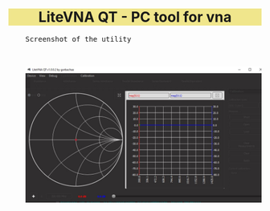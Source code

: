 <div class="col-md-6" style="background-color:Khaki;">
    <h1 align="center">
        LiteVNA QT - PC tool for vna</h1>
</div>
<pre>
    Screenshot of the utility
    <p align="center">
    <img src="./readme/screenshot.jpg" width="95%"></p>
</pre>
